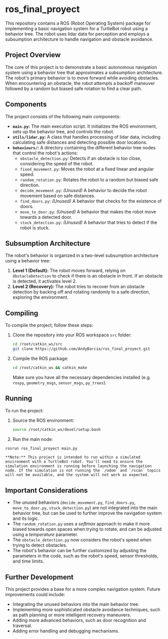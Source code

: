 # ros_final_proyect

This repository contains a ROS (Robot Operating System) package for implementing a basic navigation system for a TurtleBot robot using a behavior tree. The robot uses lidar data for perception and employs a subsumption architecture to handle navigation and obstacle avoidance.

## Project Overview

The core of this project is to demonstrate a basic autonomous navigation system using a behavior tree that approximates a subsumption architecture. The robot's primary behavior is to move forward while avoiding obstacles. When encountering an obstacle, the robot attempts a backoff maneuver followed by a random but biased safe rotation to find a clear path.

## Components

The project consists of the following main components:

*   **`main.py`:** The main execution script. It initializes the ROS environment, sets up the behavior tree, and controls the robot.
*   **`utils/lidar.py`:** A class that handles processing of lidar data, including calculating safe distances and detecting possible door locations.
*   **`behaviours/`:** A directory containing the different behavior tree nodes that control the robot's actions:
    *   `obstacle_detection.py`: Detects if an obstacle is too close, considering the speed of the robot.
    *   `fixed_movement.py`: Moves the robot at a fixed linear and angular speed.
    *   `random_rotation.py`: Rotates the robot to a random but biased safe direction.
    *   `decide_movement.py`: *(Unused)* A behavior to decide the robot movement based on safe distances.
    *   `find_doors.py`: *(Unused)* A behavior that checks for the existence of doors.
    *   `move_to_door.py`: *(Unused)* A behavior that makes the robot move towards a detected door.
    *   `stuck_detection.py`: *(Unused)* A behavior that tries to detect if the robot is stuck.

## Subsumption Architecture

The robot's behavior is organized in a two-level subsumption architecture using a behavior tree:

1.  **Level 1 (Default):** The robot moves forward, relying on `ObstacleDetection` to check if there is an obstacle in front. If an obstacle is detected, it activates level 2.
2.  **Level 2 (Recovery):** The robot tries to recover from an obstacle detection by backing off and rotating randomly to a safe direction, exploring the environment.

## Compiling

To compile the project, follow these steps:

1.  Clone the repository into your ROS workspace `src` folder:

    ```bash
    cd /root/catkin_ws/src
    git clone https://github.com/AndyBarcia/ros_final_proyect.git
    ```

2.  Compile the ROS package:

    ```bash
    cd /root/catkin_ws && catkin_make
    ```

    Make sure you have all the necessary dependencies installed (e.g. `rospy`, `geometry_msgs`, `sensor_msgs`, `py_trees`).

## Running

To run the project:

1.  Source the ROS environment:

    ```bash
    source /root/catkin_ws/devel/setup.bash
    ```

2.  Run the main node:
   
   ```bash
   rosrun ros_final_proyect main.py
   ```

    **Note:** This project is intended to run within a simulated environment with a TurtleBot robot. You'll need to ensure the simulation environment is running before launching the navigation node. If the simulation is not running the `/odom` and `/scan` topics will not be available, and the system will not work as expected.

## Important Considerations

*   The unused behaviors (`decide_movement.py`, `find_doors.py`, `move_to_door.py`, `stuck_detection.py`) are not integrated into the main behavior tree, but can be used to further improve the navigation system and its logic.
* The `random_rotation.py` uses a *softmax* approach to make it more biased towards open spaces when trying to rotate, and can be adjusted using a *temperature* parameter.
* The `obstacle_detection.py` now considers the robot's speed when trying to detect obstacles.
* The robot's behavior can be further customized by adjusting the parameters in the code, such as the robot's speed, sensor thresholds, and time limits.

## Further Development

This project provides a base for a more complex navigation system. Future improvements could include:

*   Integrating the unused behaviors into the main behavior tree.
*   Implementing more sophisticated obstacle avoidance techniques, such as path planning or more intelligent recovery maneuvers.
*   Adding more advanced behaviors, such as door recognition and traversal.
*   Adding error handling and debugging mechanisms.
